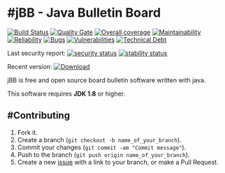 #jBB - Java Bulletin Board
=================================
[![Build Status](http://vps289371.ovh.net:8000/buildStatus/icon?job=jBB-build-feature_flux-event-stream_0.13.0_20190823)](http://vps289371.ovh.net:8000/job/jBB-build-feature_flux-event-stream_0.13.0_20190823/)
[![Quality Gate](https://sonarcloud.io/api/project_badges/measure?project=org.jbb:jbb-parent:0.13.0-flux-event-stream-SNAPSHOT&metric=alert_status&blinking=true)](https://sonarcloud.io/dashboard?id=org.jbb%3Ajbb-parent%3A0.13.0-flux-event-stream-SNAPSHOT)
[![Overall coverage](https://sonarcloud.io/api/project_badges/measure?project=org.jbb:jbb-parent:0.13.0-flux-event-stream-SNAPSHOT&metric=coverage&blinking=true)](https://sonarcloud.io/dashboard?id=org.jbb%3Ajbb-parent%3A0.13.0-flux-event-stream-SNAPSHOT)
[![Maintainability](https://sonarcloud.io/api/project_badges/measure?project=org.jbb:jbb-parent:0.13.0-flux-event-stream-SNAPSHOT&metric=sqale_rating&blinking=true)](https://sonarcloud.io/dashboard?id=org.jbb%3Ajbb-parent%3A0.13.0-flux-event-stream-SNAPSHOT)
[![Reliability](https://sonarcloud.io/api/project_badges/measure?project=org.jbb:jbb-parent:0.13.0-flux-event-stream-SNAPSHOT&metric=reliability_rating&blinking=true)](https://sonarcloud.io/dashboard?id=org.jbb%3Ajbb-parent%3A0.13.0-flux-event-stream-SNAPSHOT)
[![Bugs](https://sonarcloud.io/api/project_badges/measure?project=org.jbb:jbb-parent:0.13.0-flux-event-stream-SNAPSHOT&metric=bugs&blinking=true)](https://sonarcloud.io/dashboard?id=org.jbb%3Ajbb-parent%3A0.13.0-flux-event-stream-SNAPSHOT)
[![Vulnerabilities](https://sonarcloud.io/api/project_badges/measure?project=org.jbb:jbb-parent:0.13.0-flux-event-stream-SNAPSHOT&metric=vulnerabilities&blinking=true)](https://sonarcloud.io/dashboard?id=org.jbb%3Ajbb-parent%3A0.13.0-flux-event-stream-SNAPSHOT)
[![Technical Debt](https://sonarcloud.io/api/project_badges/measure?project=org.jbb:jbb-parent:0.13.0-flux-event-stream-SNAPSHOT&metric=sqale_index&blinking=true)](https://sonarcloud.io/dashboard?id=org.jbb%3Ajbb-parent%3A0.13.0-flux-event-stream-SNAPSHOT)

Last security report: 
[![security status](https://www.meterian.com/badge/gh/jbb-project/jbb/security)](https://www.meterian.com/report/gh/jbb-project/jbb)
[![stability status](https://www.meterian.com/badge/gh/jbb-project/jbb/stability)](https://www.meterian.com/report/gh/jbb-project/jbb)

Recent version: [ ![Download](https://api.bintray.com/packages/project-jbb/jbb-releases/jBB/images/download.svg) ](https://bintray.com/project-jbb/jbb-releases/jBB/_latestVersion)

jBB is free and open source board bulletin software written with java.


This software requires **JDK 1.8** or higher.

#Contributing
------------

1. Fork it.
2. Create a branch (`git checkout -b name_of_your_branch`).
3. Commit your changes (`git commit -am "Commit message"`).
4. Push to the branch (`git push origin name_of_your_branch`).
5. Create a new [issue](https://github.com/jbb-project/jbb/issues/new) with a link to your branch, or make a Pull Request.
